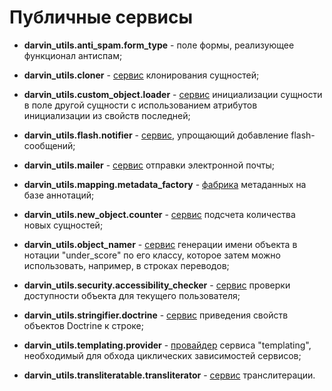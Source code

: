 Публичные сервисы
=================

- **darvin_utils.anti_spam.form_type** - поле формы, реализующее функционал антиспам;


- **darvin_utils.cloner** - [сервис](../cloner.md) клонирования сущностей;


- **darvin_utils.custom_object.loader** - [сервис](../custom_entity_loader.md) инициализации сущности в поле другой
 сущности с использованием атрибутов инициализации из свойств последней;


- **darvin_utils.flash.notifier** - [сервис](../flash_notifier.md), упрощающий добавление flash-сообщений;


- **darvin_utils.mailer** - [сервис](../mailer.md) отправки электронной почты;


- **darvin_utils.mapping.metadata_factory** - [фабрика](../metadata_factory.md) метаданных на базе аннотаций;


- **darvin_utils.new_object.counter** - [сервис](../new_entity_counter.md) подсчета количества новых сущностей;


- **darvin_utils.object_namer** - [сервис](../object_namer.md) генерации имени объекта в нотации "under_score" по его
 классу, которое затем можно использовать, например, в строках переводов;


- **darvin_utils.security.accessibility_checker** - [сервис](../accessibility_checker.md) проверки доступности объекта для
 текущего пользователя;


- **darvin_utils.stringifier.doctrine** - [сервис](../stringifier.md) приведения свойств объектов Doctrine к строке;


- **darvin_utils.templating.provider** - [провайдер](../templating_provider.md) сервиса "templating", необходимый для обхода
 циклических зависимостей сервисов;


- **darvin_utils.transliteratable.transliterator** - [сервис](../transliteratable.md) транслитерации.

